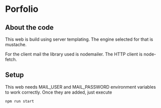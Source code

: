 # Porfolio

## About the code

This web is build using server templating. The engine selected for that is mustache.

For the client mail the library used is nodemailer.
The HTTP client is node-fetch.

## Setup

This web needs MAIL_USER and MAIL_PASSWORD environment variables to work correctly.
Once they are added, just execute

`npm run start`

